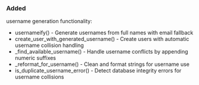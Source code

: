<!--
A new scriv changelog fragment.

Uncomment the section that is right (remove the HTML comment wrapper).
For top level release notes, leave all the headers commented out.
-->

<!--
### Removed

- A bullet item for the Removed category.

-->

### Added

username generation functionality:

- usernameify() - Generate usernames from full names with email fallback
- create_user_with_generated_username() - Create users with automatic username collision handling
- _find_available_username() - Handle username conflicts by appending numeric suffixes
- _reformat_for_username() - Clean and format strings for username use
- is_duplicate_username_error() - Detect database integrity errors for username collisions

<!--
### Changed

- A bullet item for the Changed category.

-->
<!--
### Deprecated

- A bullet item for the Deprecated category.

-->
<!--
### Fixed

- A bullet item for the Fixed category.

-->
<!--
### Security

- A bullet item for the Security category.

-->
